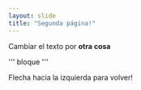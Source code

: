 ```yaml
---
layout: slide
title: "Segunda página!"
---
```

Cambiar el texto por **otra cosa**

'''
bloque
'''

Flecha hacia la izquierda para volver!
